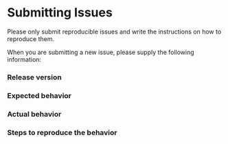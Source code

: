 # Submitting Issues

Please only submit reproducible issues and write the instructions on how to reproduce them.

When you are submitting a new issue, please supply the following information:

### Release version

### Expected behavior

### Actual behavior

### Steps to reproduce the behavior
